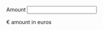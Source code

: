 <div class="form-group">
  <label for="id-amount">Amount</label>
  <input type="text" id="id-amount" name="amount_01" class="form-field" aria-describedby="id-amount-currency">
  <p id="id-amount-currency" class="form-field-suffix">
    <span aria-hidden="true">€</span>
    <span class="sr-only">amount in euros</span>
  </p>
</div>
